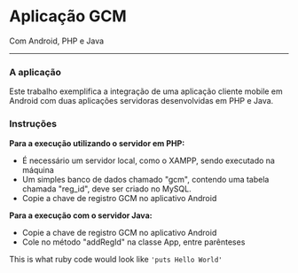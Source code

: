 ﻿Aplicação GCM
==============

Com Android, PHP e Java
_________________

### A aplicação
Este trabalho exemplifica a integração de uma aplicação cliente mobile em Android com duas aplicações servidoras desenvolvidas em PHP e Java.

### Instruções
**Para a execução utilizando o servidor em PHP:**
* É necessário um servidor local, como o XAMPP, sendo executado na máquina
* Um simples banco de dados chamado "gcm", contendo uma tabela chamada "reg_id", deve ser criado no MySQL.
* Copie a chave de registro GCM no aplicativo Android

**Para a execução com o servidor Java:**
* Copie a chave de registro GCM no aplicativo Android
* Cole no método "addRegId" na classe App, entre parênteses

This is what ruby code would look like `'puts Hello World'`

